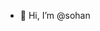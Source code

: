 - 👋 Hi, I’m @sohan


<!---
sohanmsis/sohanmsis is a ✨ special ✨ repository because its `README.md` (this file) appears on your GitHub profile.
You can click the Preview link to take a look at your changes.
--->
